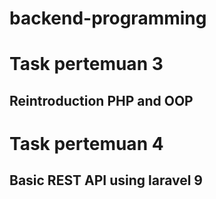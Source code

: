 # backend-programming

# Task pertemuan 3
## Reintroduction PHP and OOP

# Task pertemuan 4
## Basic REST API using laravel 9
